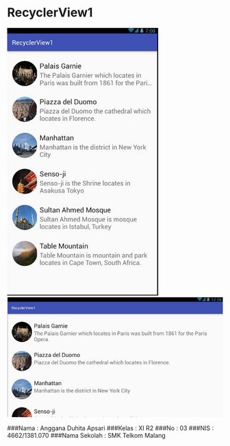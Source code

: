 # RecyclerView1

![screenshot1](https://github.com/Angganada/RecyclerView1/blob/master/rv1.PNG)
![screenshot2](https://github.com/Angganada/RecyclerView1/blob/master/rv2.PNG)

###Nama  : Anggana Duhita Apsari
###Kelas : XI R2
###No    : 03
###NIS   : 4662/1381.070
###Nama Sekolah  : SMK Telkom Malang
